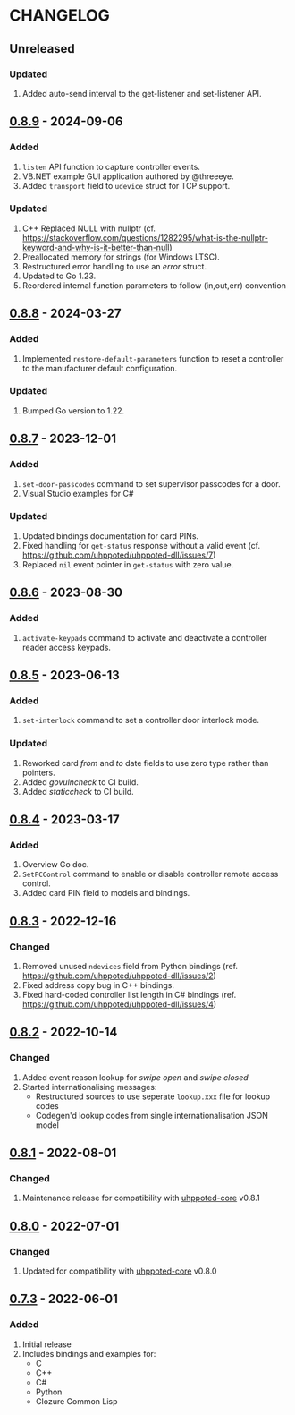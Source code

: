 # CHANGELOG

## Unreleased

### Updated
1. Added auto-send interval to the get-listener and set-listener API.


## [0.8.9](https://github.com/uhppoted/uhppoted-dll/releases/tag/v0.8.9) - 2024-09-06

### Added
1. `listen` API function to capture controller events.
2. VB.NET example GUI application authored by @threeeye.
3. Added `transport` field to `udevice` struct for TCP support.

### Updated
1. C++ Replaced NULL with nullptr (cf. https://stackoverflow.com/questions/1282295/what-is-the-nullptr-keyword-and-why-is-it-better-than-null)
2. Preallocated memory for strings (for Windows LTSC).
3. Restructured error handling to use an _error_ struct.
4. Updated to Go 1.23.
5. Reordered internal function parameters to follow (in,out,err) convention


## [0.8.8](https://github.com/uhppoted/uhppoted-dll/releases/tag/v0.8.8) - 2024-03-27

### Added
1. Implemented `restore-default-parameters` function to reset a controller to the manufacturer default configuration.

### Updated
1. Bumped Go version to 1.22.


## [0.8.7](https://github.com/uhppoted/uhppoted-dll/releases/tag/v0.8.7) - 2023-12-01

### Added
1. `set-door-passcodes` command to set supervisor passcodes for a door.
2. Visual Studio examples for C#

### Updated
1. Updated bindings documentation for card PINs.
2. Fixed handling for `get-status` response without a valid event (cf. https://github.com/uhppoted/uhppoted-dll/issues/7)
3. Replaced `nil` event pointer in `get-status` with zero value.


## [0.8.6](https://github.com/uhppoted/uhppoted-dll/releases/tag/v0.8.6) - 2023-08-30

### Added
1. `activate-keypads` command to activate and deactivate a controller reader access keypads.


## [0.8.5](https://github.com/uhppoted/uhppoted-dll/releases/tag/v0.8.5) - 2023-06-13

### Added
1. `set-interlock` command to set a controller door interlock mode.

### Updated
1. Reworked card _from_ and _to_ date fields to use zero type rather than pointers.
2. Added _govulncheck_ to CI build.
3. Added _staticcheck_ to CI build.


## [0.8.4](https://github.com/uhppoted/uhppoted-dll/releases/tag/v0.8.4) - 2023-03-17

### Added
1. Overview Go doc.
2. `SetPCControl` command to enable or disable controller remote access control.
3. Added card PIN field to models and bindings.


## [0.8.3](https://github.com/uhppoted/uhppoted-dll/releases/tag/v0.8.3) - 2022-12-16

### Changed
1. Removed unused `ndevices` field from Python bindings (ref. https://github.com/uhppoted/uhppoted-dll/issues/2)
2. Fixed address copy bug in C++ bindings.
3. Fixed hard-coded controller list length in C# bindings (ref. https://github.com/uhppoted/uhppoted-dll/issues/4)


## [0.8.2](https://github.com/uhppoted/uhppoted-dll/releases/tag/v0.8.2) - 2022-10-14

### Changed
1. Added event reason lookup for _swipe open_ and _swipe closed_
2. Started internationalising messages:
   - Restructured sources to use seperate `lookup.xxx` file for lookup codes
   - Codegen'd lookup codes from single internationalisation JSON model


## [0.8.1](https://github.com/uhppoted/uhppoted-dll/releases/tag/v0.8.1) - 2022-08-01

### Changed
1. Maintenance release for compatibility with [uhppoted-core](https://github.com/uhppoted/uhppote-core) v0.8.1


## [0.8.0](https://github.com/uhppoted/uhppoted-dll/releases/tag/v0.8.0) - 2022-07-01

### Changed
1. Updated for compatibility with [uhppoted-core](https://github.com/uhppoted/uhppote-core) v0.8.0


## [0.7.3](https://github.com/uhppoted/uhppoted-dll/releases/tag/v0.7.3) - 2022-06-01

### Added
1. Initial release
2. Includes bindings and examples for:
   - C
   - C++
   - C#
   - Python
   - Clozure Common Lisp

